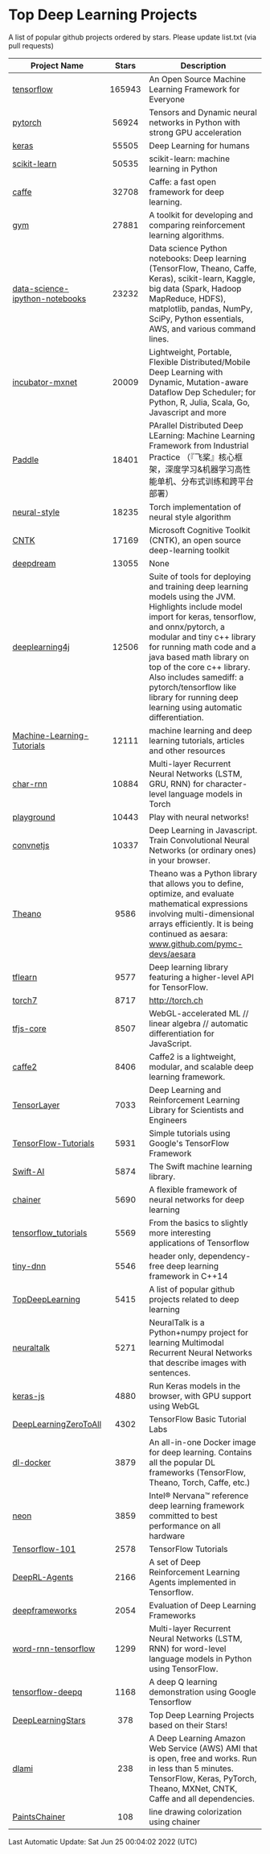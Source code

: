 # Top Deep Learning Projects
A list of popular github projects ordered by stars.
Please update list.txt (via pull requests)

|Project Name| Stars | Description |
| ---------- |:-----:| ----------- |
| [tensorflow](https://github.com/tensorflow/tensorflow) | 165943 | An Open Source Machine Learning Framework for Everyone |
| [pytorch](https://github.com/pytorch/pytorch) | 56924 | Tensors and Dynamic neural networks in Python with strong GPU acceleration |
| [keras](https://github.com/keras-team/keras) | 55505 | Deep Learning for humans |
| [scikit-learn](https://github.com/scikit-learn/scikit-learn) | 50535 | scikit-learn: machine learning in Python |
| [caffe](https://github.com/BVLC/caffe) | 32708 | Caffe: a fast open framework for deep learning. |
| [gym](https://github.com/openai/gym) | 27881 | A toolkit for developing and comparing reinforcement learning algorithms. |
| [data-science-ipython-notebooks](https://github.com/donnemartin/data-science-ipython-notebooks) | 23232 | Data science Python notebooks: Deep learning (TensorFlow, Theano, Caffe, Keras), scikit-learn, Kaggle, big data (Spark, Hadoop MapReduce, HDFS), matplotlib, pandas, NumPy, SciPy, Python essentials, AWS, and various command lines. |
| [incubator-mxnet](https://github.com/apache/incubator-mxnet) | 20009 | Lightweight, Portable, Flexible Distributed/Mobile Deep Learning with Dynamic, Mutation-aware Dataflow Dep Scheduler; for Python, R, Julia, Scala, Go, Javascript and more |
| [Paddle](https://github.com/PaddlePaddle/Paddle) | 18401 | PArallel Distributed Deep LEarning: Machine Learning Framework from Industrial Practice （『飞桨』核心框架，深度学习&机器学习高性能单机、分布式训练和跨平台部署） |
| [neural-style](https://github.com/jcjohnson/neural-style) | 18235 | Torch implementation of neural style algorithm |
| [CNTK](https://github.com/microsoft/CNTK) | 17169 | Microsoft Cognitive Toolkit (CNTK), an open source deep-learning toolkit |
| [deepdream](https://github.com/google/deepdream) | 13055 | None |
| [deeplearning4j](https://github.com/eclipse/deeplearning4j) | 12506 | Suite of tools for deploying and training deep learning models using the JVM. Highlights include model import for keras, tensorflow, and onnx/pytorch, a modular and tiny c++ library for running math code and a java based math library on top of the core c++ library. Also includes samediff: a pytorch/tensorflow like library for running deep learning using automatic differentiation. |
| [Machine-Learning-Tutorials](https://github.com/ujjwalkarn/Machine-Learning-Tutorials) | 12111 | machine learning and deep learning tutorials, articles and other resources  |
| [char-rnn](https://github.com/karpathy/char-rnn) | 10884 | Multi-layer Recurrent Neural Networks (LSTM, GRU, RNN) for character-level language models in Torch |
| [playground](https://github.com/tensorflow/playground) | 10443 | Play with neural networks! |
| [convnetjs](https://github.com/karpathy/convnetjs) | 10337 | Deep Learning in Javascript. Train Convolutional Neural Networks (or ordinary ones) in your browser. |
| [Theano](https://github.com/Theano/Theano) | 9586 | Theano was a Python library that allows you to define, optimize, and evaluate mathematical expressions involving multi-dimensional arrays efficiently. It is being continued as aesara: www.github.com/pymc-devs/aesara |
| [tflearn](https://github.com/tflearn/tflearn) | 9577 | Deep learning library featuring a higher-level API for TensorFlow. |
| [torch7](https://github.com/torch/torch7) | 8717 | http://torch.ch |
| [tfjs-core](https://github.com/tensorflow/tfjs-core) | 8507 | WebGL-accelerated ML // linear algebra // automatic differentiation for JavaScript. |
| [caffe2](https://github.com/facebookarchive/caffe2) | 8406 | Caffe2 is a lightweight, modular, and scalable deep learning framework. |
| [TensorLayer](https://github.com/tensorlayer/TensorLayer) | 7033 | Deep Learning and Reinforcement Learning Library for Scientists and Engineers  |
| [TensorFlow-Tutorials](https://github.com/nlintz/TensorFlow-Tutorials) | 5931 | Simple tutorials using Google's TensorFlow Framework |
| [Swift-AI](https://github.com/Swift-AI/Swift-AI) | 5874 | The Swift machine learning library. |
| [chainer](https://github.com/chainer/chainer) | 5690 | A flexible framework of neural networks for deep learning |
| [tensorflow_tutorials](https://github.com/pkmital/tensorflow_tutorials) | 5569 | From the basics to slightly more interesting applications of Tensorflow |
| [tiny-dnn](https://github.com/tiny-dnn/tiny-dnn) | 5546 | header only, dependency-free deep learning framework in C++14 |
| [TopDeepLearning](https://github.com/aymericdamien/TopDeepLearning) | 5415 | A list of popular github projects related to deep learning |
| [neuraltalk](https://github.com/karpathy/neuraltalk) | 5271 | NeuralTalk is a Python+numpy project for learning Multimodal Recurrent Neural Networks that describe images with sentences. |
| [keras-js](https://github.com/transcranial/keras-js) | 4880 | Run Keras models in the browser, with GPU support using WebGL |
| [DeepLearningZeroToAll](https://github.com/hunkim/DeepLearningZeroToAll) | 4302 | TensorFlow Basic Tutorial Labs |
| [dl-docker](https://github.com/floydhub/dl-docker) | 3879 | An all-in-one Docker image for deep learning. Contains all the popular DL frameworks (TensorFlow, Theano, Torch, Caffe, etc.) |
| [neon](https://github.com/NervanaSystems/neon) | 3859 | Intel® Nervana™ reference deep learning framework committed to best performance on all hardware |
| [Tensorflow-101](https://github.com/sjchoi86/Tensorflow-101) | 2578 | TensorFlow Tutorials |
| [DeepRL-Agents](https://github.com/awjuliani/DeepRL-Agents) | 2166 | A set of Deep Reinforcement Learning Agents implemented in Tensorflow. |
| [deepframeworks](https://github.com/zer0n/deepframeworks) | 2054 | Evaluation of Deep Learning Frameworks |
| [word-rnn-tensorflow](https://github.com/hunkim/word-rnn-tensorflow) | 1299 | Multi-layer Recurrent Neural Networks (LSTM, RNN) for word-level language models in Python using TensorFlow. |
| [tensorflow-deepq](https://github.com/siemanko/tensorflow-deepq) | 1168 | A deep Q learning demonstration using Google Tensorflow |
| [DeepLearningStars](https://github.com/hunkim/DeepLearningStars) | 378 | Top Deep Learning Projects based on their Stars! |
| [dlami](https://github.com/ritchieng/dlami) | 238 | A Deep Learning Amazon Web Service (AWS) AMI that is open, free and works. Run in less than 5 minutes. TensorFlow, Keras, PyTorch, Theano, MXNet, CNTK, Caffe and all dependencies. |
| [PaintsChainer](https://github.com/taizan/PaintsChainer) | 108 | line drawing colorization using chainer |

Last Automatic Update: Sat Jun 25 00:04:02 2022 (UTC)
